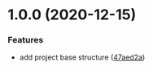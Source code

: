 # 1.0.0 (2020-12-15)


### Features

* add project base structure ([47aed2a](https://github.com/lmarqs/react-yoastseo/commit/47aed2a7d75e32c1374687d0d7c5a7a40db745f8))
